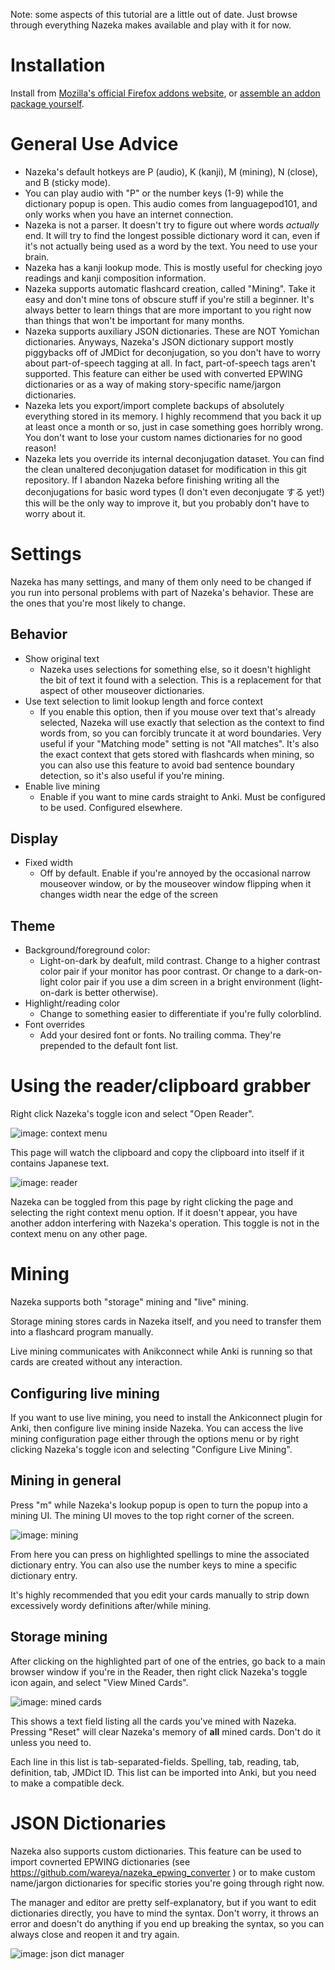 Note: some aspects of this tutorial are a little out of date. Just browse through everything Nazeka makes available and play with it for now.

# Installation

Install from [Mozilla's official Firefox addons website](https://addons.mozilla.org/en-US/firefox/addon/nazeka/), or [assemble an addon package yourself](https://github.com/wareya/nazeka/blob/master/readme.md).

# General Use Advice

* Nazeka's default hotkeys are P (audio), K (kanji), M (mining), N (close), and B (sticky mode).
* You can play audio with "P" or the number keys (1-9) while the dictionary popup is open. This audio comes from languagepod101, and only works when you have an internet connection.
* Nazeka is not a parser. It doesn't try to figure out where words *actually* end. It will try to find the longest possible dictionary word it can, even if it's not actually being used as a word by the text. You need to use your brain.
* Nazeka has a kanji lookup mode. This is mostly useful for checking joyo readings and kanji composition information.
* Nazeka supports automatic flashcard creation, called "Mining". Take it easy and don't mine tons of obscure stuff if you're still a beginner. It's always better to learn things that are more important to you right now than things that won't be important for many months.
* Nazeka supports auxiliary JSON dictionaries. These are NOT Yomichan dictionaries. Anyways, Nazeka's JSON dictionary support mostly piggybacks off of JMDict for deconjugation, so you don't have to worry about part-of-speech tagging at all. In fact, part-of-speech tags aren't supported. This feature can either be used with converted EPWING dictionaries or as a way of making story-specific name/jargon dictionaries.
* Nazeka lets you export/import complete backups of absolutely everything stored in its memory. I highly recommend that you back it up at least once a month or so, just in case something goes horribly wrong. You don't want to lose your custom names dictionaries for no good reason!
* Nazeka lets you override its internal deconjugation dataset. You can find the clean unaltered deconjugation dataset for modification in this git repository. If I abandon Nazeka before finishing writing all the deconjugations for basic word types (I don't even deconjugate する yet!) this will be the only way to improve it, but you probably don't have to worry about it.

# Settings

Nazeka has many settings, and many of them only need to be changed if you run into personal problems with part of Nazeka's behavior. These are the ones that you're most likely to change.

## Behavior

* Show original text
  * Nazeka uses selections for something else, so it doesn't highlight the bit of text it found with a selection. This is a replacement for that aspect of other mouseover dictionaries.
* Use text selection to limit lookup length and force context
  * If you enable this option, then if you mouse over text that's already selected, Nazeka will use exactly that selection as the context to find words from, so you can forcibly truncate it at word boundaries. Very useful if your "Matching mode" setting is not "All matches". It's also the exact context that gets stored with flashcards when mining, so you can also use this feature to avoid bad sentence boundary detection, so it's also useful if you're mining.
* Enable live mining
  * Enable if you want to mine cards straight to Anki. Must be configured to be used. Configured elsewhere.

## Display

* Fixed width
  * Off by default. Enable if you're annoyed by the occasional narrow mouseover window, or by the mouseover window flipping when it changes width near the edge of the screen

## Theme

* Background/foreground color:
  * Light-on-dark by deafult, mild contrast. Change to a higher contrast color pair if your monitor has poor contrast. Or change to a dark-on-light color pair if you use a dim screen in a bright environment (light-on-dark is better otherwise).
* Highlight/reading color
  * Change to something easier to differentiate if you're fully colorblind.
* Font overrides
  * Add your desired font or fonts. No trailing comma. They're prepended to the default font list.

# Using the reader/clipboard grabber

Right click Nazeka's toggle icon and select "Open Reader".

![image: context menu](https://i.imgur.com/nJe6HQr.png)

This page will watch the clipboard and copy the clipboard into itself if it contains Japanese text.

![image: reader](https://i.imgur.com/Grtm8Mp.png)

Nazeka can be toggled from this page by right clicking the page and selecting the right context menu option. If it doesn't appear, you have another addon interfering with Nazeka's operation. This toggle is not in the context menu on any other page.

# Mining

Nazeka supports both "storage" mining and "live" mining.

Storage mining stores cards in Nazeka itself, and you need to transfer them into a flashcard program manually.

Live mining communicates with Anikconnect while Anki is running so that cards are created without any interaction.

## Configuring live mining

If you want to use live mining, you need to install the Ankiconnect plugin for Anki, then configure live mining inside Nazeka. You can access the live mining configuration page either through the options menu or by right clicking Nazeka's toggle icon and selecting "Configure Live Mining".

## Mining in general

Press "m" while Nazeka's lookup popup is open to turn the popup into a mining UI. The mining UI moves to the top right corner of the screen.

![image: mining](https://i.imgur.com/z7Yjj1w.png)

From here you can press on highlighted spellings to mine the associated dictionary entry. You can also use the number keys to mine a specific dictionary entry.

It's highly recommended that you edit your cards manually to strip down excessively wordy definitions after/while mining.

## Storage mining

After clicking on the highlighted part of one of the entries, go back to a main browser window if you're in the Reader, then right click Nazeka's toggle icon again, and select "View Mined Cards".

![image: mined cards](https://i.imgur.com/bcERj3n.png)

This shows a text field listing all the cards you've mined with Nazeka. Pressing "Reset" will clear Nazeka's memory of **all** mined cards. Don't do it unless you need to.

Each line in this list is tab-separated-fields. Spelling, tab, reading, tab, definition, tab, JMDict ID. This list can be imported into Anki, but you need to make a compatible deck.

# JSON Dictionaries

Nazeka also supports custom dictionaries. This feature can be used to import covnerted EPWING dictionaries (see https://github.com/wareya/nazeka_epwing_converter ) or to make custom name/jargon dictionaries for specific stories you're going through right now.

The manager and editor are pretty self-explanatory, but if you want to edit dictionaries directly, you have to mind the syntax. Don't worry, it throws an error and doesn't do anything if you end up breaking the syntax, so you can always close and reopen it and try again.

![image: json dict manager](https://i.imgur.com/ZWOtw1O.png)
